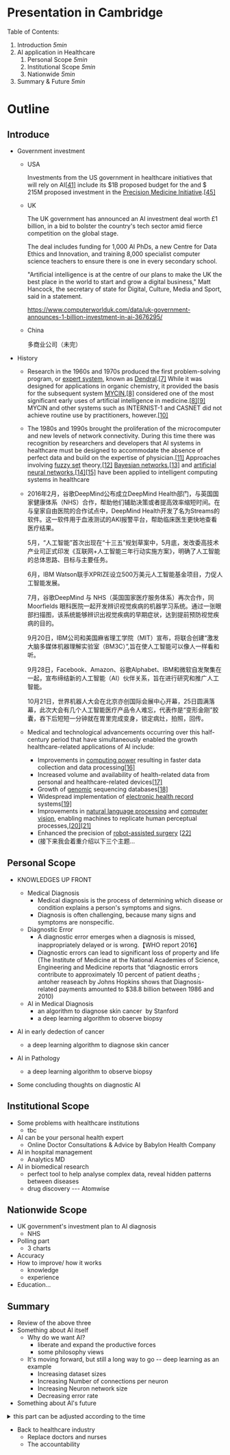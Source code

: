 # Presentation in Cambridge

Table of Contents:

1. Introduction _5min_
2. AI application in Healthcare
    1. Personal Scope _5min_
    2. Institutional Scope _5min_
    3. Nationwide _5min_
3. Summary & Future _5min_

# Outline

## Introduce

- Government investment

  - USA

    Investments from the US government in healthcare initiatives that will rely on AI[[41\]](https://en.wikipedia.org/wiki/Artificial_intelligence_in_healthcare#cite_note-auto4-41) include its \$1B proposed budget for the and  \$ 215M proposed investment in the [Precision Medicine Initiative](https://en.wikipedia.org/wiki/Precision_Medicine_Initiative).[[45\]](https://en.wikipedia.org/wiki/Artificial_intelligence_in_healthcare#cite_note-45)

  - UK

    The UK government has announced an AI investment deal worth £1 billion, in a bid to bolster the country's tech sector amid fierce competition on the global stage.

    The deal includes funding for 1,000 AI PhDs, a new Centre for Data Ethics and Innovation, and training 8,000 specialist computer science teachers to ensure there is one in every secondary school.

    "Artificial intelligence is at the centre of our plans to make the UK the best place in the world to start and grow a digital business," Matt Hancock, the secretary of state for Digital, Culture, Media and Sport, said in a statement.

    https://www.computerworlduk.com/data/uk-government-announces-1-billion-investment-in-ai-3676295/

  - China

    多商业公司（未完）

- History

  - Research in the 1960s and 1970s produced the first problem-solving program, or [expert system](https://en.wikipedia.org/wiki/Expert_system), known as [Dendral](https://en.wikipedia.org/wiki/Dendral).[[7\]](https://en.wikipedia.org/wiki/Artificial_intelligence_in_healthcare#cite_note-7) While it was designed for applications in organic chemistry, it provided the basis for the subsequent system [MYCIN](https://en.wikipedia.org/wiki/MYCIN),[[8\]](https://en.wikipedia.org/wiki/Artificial_intelligence_in_healthcare#cite_note-auto2-8) considered one of the most significant early uses of artificial intelligence in medicine.[[8\]](https://en.wikipedia.org/wiki/Artificial_intelligence_in_healthcare#cite_note-auto2-8)[[9\]](https://en.wikipedia.org/wiki/Artificial_intelligence_in_healthcare#cite_note-9) MYCIN and other systems such as INTERNIST-1 and CASNET did not achieve routine use by practitioners, however.[[10\]](https://en.wikipedia.org/wiki/Artificial_intelligence_in_healthcare#cite_note-10)

  - The 1980s and 1990s brought the proliferation of the microcomputer and new levels of network connectivity. During this time there was recognition by researchers and developers that AI systems in healthcare must be designed to accommodate the absence of perfect data and build on the expertise of physician.[[11\]](https://en.wikipedia.org/wiki/Artificial_intelligence_in_healthcare#cite_note-11) Approaches involving [fuzzy set](https://en.wikipedia.org/wiki/Fuzzy_set) theory,[[12\]](https://en.wikipedia.org/wiki/Artificial_intelligence_in_healthcare#cite_note-12) [Bayesian networks](https://en.wikipedia.org/wiki/Bayesian_network),[[13\]](https://en.wikipedia.org/wiki/Artificial_intelligence_in_healthcare#cite_note-13) and [artificial neural networks](https://en.wikipedia.org/wiki/Artificial_neural_network),[[14\]](https://en.wikipedia.org/wiki/Artificial_intelligence_in_healthcare#cite_note-14)[[15\]](https://en.wikipedia.org/wiki/Artificial_intelligence_in_healthcare#cite_note-15) have been applied to intelligent computing systems in healthcare

  - 2016年2月，谷歌DeepMind公布成立DeepMind Health部门，与英国国家健康体系（NHS）合作，帮助他们辅助决策或者提高效率缩短时间。在与皇家自由医院的合作试点中，DeepMind Health开发了名为Streams的软件。这一软件用于血液测试的AKI报警平台，帮助临床医生更快地查看医疗结果。

    5月，“人工智能”首次出现在“十三五”规划草案中，5月底，发改委高技术产业司正式印发《互联网+人工智能三年行动实施方案》，明确了人工智能的总体思路、目标与主要任务。

    6月，IBM Watson联手XPRIZE设立500万美元人工智能基金项目，力促人工智能发展。

    7月，谷歌DeepMind 与 NHS（英国国家医疗服务体系）再次合作，同 Moorfields 眼科医院一起开发辨识视觉疾病的机器学习系统。通过一张眼部扫描图，该系统能够辨识出视觉疾病的早期症状，达到提前预防视觉疾病的目的。

    9月20日，IBM公司和美国麻省理工学院（MIT）宣布，将联合创建“激发大脑多媒体机器理解实验室（BM3C）”,旨在使人工智能可以像人一样看和听。

    9月28日，Facebook、Amazon、谷歌Alphabet、IBM和微软自发聚集在一起，宣布缔结新的人工智能（AI）伙伴关系，旨在进行研究和推广人工智能。

    10月21日，世界机器人大会在北京亦创国际会展中心开幕，25日圆满落幕，此次大会有几个人工智能医疗产品令人难忘，代表作是“变形金刚”胶囊，吞下后短短一分钟就在胃里完成变身，锁定病灶，拍照，回传。

  - Medical and technological advancements occurring over this half-century period that have simultaneously enabled the growth healthcare-related applications of AI include:

    - Improvements in [computing power](https://en.wikipedia.org/wiki/Computer_performance) resulting in faster data collection and data processing[[16\]](https://en.wikipedia.org/wiki/Artificial_intelligence_in_healthcare#cite_note-16)
    - Increased volume and availability of health-related data from personal and healthcare-related devices[[17\]](https://en.wikipedia.org/wiki/Artificial_intelligence_in_healthcare#cite_note-17)
    - Growth of [genomic](https://en.wikipedia.org/wiki/Genomics) sequencing databases[[18\]](https://en.wikipedia.org/wiki/Artificial_intelligence_in_healthcare#cite_note-18)
    - Widespread implementation of [electronic health record](https://en.wikipedia.org/wiki/Electronic_health_record) systems[[19\]](https://en.wikipedia.org/wiki/Artificial_intelligence_in_healthcare#cite_note-19)
    - Improvements in [natural language processing](https://en.wikipedia.org/wiki/Natural_language_processing) and [computer vision](https://en.wikipedia.org/wiki/Computer_vision), enabling machines to replicate human perceptual processes,[[20\]](https://en.wikipedia.org/wiki/Artificial_intelligence_in_healthcare#cite_note-20)[[21\]](https://en.wikipedia.org/wiki/Artificial_intelligence_in_healthcare#cite_note-21)
    - Enhanced the precision of [robot-assisted surgery](https://en.wikipedia.org/wiki/Robot-assisted_surgery) [[22\]](https://en.wikipedia.org/wiki/Artificial_intelligence_in_healthcare#cite_note-22)
    - (接下来我会着重介绍以下三个主题...

## Personal Scope

- KNOWLEDGES  UP FRONT
  - Medical Diagnosis
    - Medical diagnosis is the process of determining which disease or condition explains a person's symptoms and signs.
    - Diagnosis is often challenging, because many signs and symptoms are nonspecific.
  - Diagnostic Error
    - A diagnostic error emerges when a diagnosis is missed, inappropriately delayed or is wrong.【WHO report 2016】
    - Diagnostic errors can lead to significant loss of property and life (The Institute of Medicine at the National Academies of Science, Engineering and Medicine reports that “diagnostic errors contribute to approximately 10 percent of patient deaths ; antoher reaseach by Johns Hopkins shows that Diagnosis-related payments amounted to $38.8 billion between 1986 and 2010)
  - AI in Medical Diagnosis
    - an algorithm to diagnose skin cancer  by Stanford
    - a deep learning algorithm to observe biopsy

- AI in early dedection of cancer

  - a deep learning algorithm to diagnose skin cancer
- AI in Pathology

  - a deep learning algorithm to observe biopsy
- Some concluding thoughts on diagnostic AI

## Institutional Scope

- Some problems with healthcare institutions
  - tbc
- AI can be your personal health expert
  - Online Doctor Consultations & Advice by Babylon Health Company
- AI in hospital management
  - Analytics MD
- AI in biomedical research
  - perfect tool to help analyse complex data, reveal hidden patterns between diseases
  - drug discovery --- Atomwise
  
## Nationwide Scope

- UK government's investment plan to AI diagnosis
  - NHS
- Polling part
  - 3 charts
- Accuracy
- How to improve/ how it works
  - knowledge
  - experience
- Education...

## Summary

- Review of the above three
- Something about AI itself
  - Why do we want AI?
    - liberate and expand the productive forces
    - some philosophy views
  - It's moving forward, but still a long way to go -- deep learning as an example
    - Increasing dataset sizes
    - Increasing Number of connections per neuron
    - Increasing Neuron network size
    - Decreasing error rate
- Something about Al's future

<details>
<summary>this part can be adjusted according to the time</summary>

- Inspiration from Scientific fiction / movies / games --- "They are not only stories, but maybe out future."
  - Isaac Asimov's "Three Laws of Robotics" in _I, Robot_
    1. A robot may not injure a human being or, through inaction, allow a human being to come to harm.
    2. A robot must obey orders given it by human beings except where such orders would conflict with the First Law.
    3. A robot must protect its own existence as long as such protection does not conflict with the First or Second Law.
  - Enhanced Turing test from Nathan in _Ex Machina_
    - Turing test can't judge real intelligence
    - communicate with human face to face
    - Emotion
  - _Doraemon_ and _Detroit: Become Human_
    - Harmony or Revolution?
- What we've prepared
  - Development in robot ethics

</details>

- Back to healthcare industry
  - Replace doctors and nurses
  - The accountability
